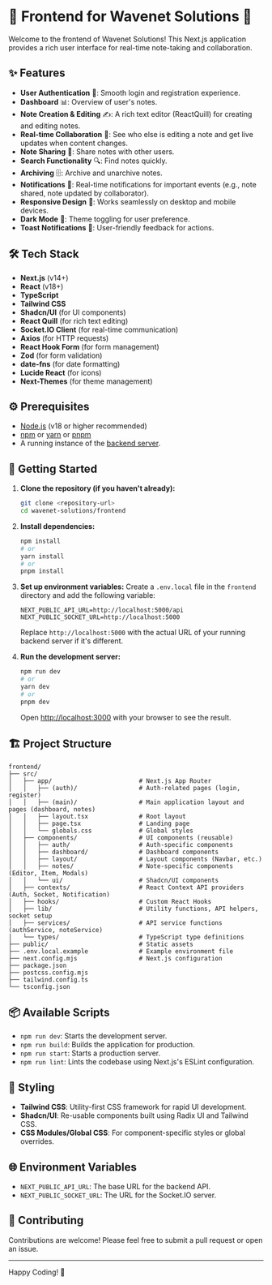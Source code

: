 # 🚀 Frontend for Wavenet Solutions 📝

Welcome to the frontend of Wavenet Solutions! This Next.js application provides a rich user interface for real-time note-taking and collaboration.

## ✨ Features

- **User Authentication** 🔑: Smooth login and registration experience.
- **Dashboard** 📊: Overview of user's notes.
- **Note Creation & Editing** ✍️: A rich text editor (ReactQuill) for creating and editing notes.
- **Real-time Collaboration** 👥: See who else is editing a note and get live updates when content changes.
- **Note Sharing** 🤝: Share notes with other users.
- **Search Functionality** 🔍: Find notes quickly.
- **Archiving** 🗄️: Archive and unarchive notes.
- **Notifications** 🔔: Real-time notifications for important events (e.g., note shared, note updated by collaborator).
- **Responsive Design** 📱: Works seamlessly on desktop and mobile devices.
- **Dark Mode** 🌙: Theme toggling for user preference.
- **Toast Notifications** 🍞: User-friendly feedback for actions.

## 🛠️ Tech Stack

- **Next.js** (v14+)
- **React** (v18+)
- **TypeScript**
- **Tailwind CSS**
- **Shadcn/UI** (for UI components)
- **React Quill** (for rich text editing)
- **Socket.IO Client** (for real-time communication)
- **Axios** (for HTTP requests)
- **React Hook Form** (for form management)
- **Zod** (for form validation)
- **date-fns** (for date formatting)
- **Lucide React** (for icons)
- **Next-Themes** (for theme management)

## ⚙️ Prerequisites

- [Node.js](https://nodejs.org/) (v18 or higher recommended)
- [npm](https://www.npmjs.com/) or [yarn](https://yarnpkg.com/) or [pnpm](https://pnpm.io/)
- A running instance of the [backend server](link-to-your-backend-readme-or-repo).

## 🚀 Getting Started

1.  **Clone the repository (if you haven't already):**

    ```bash
    git clone <repository-url>
    cd wavenet-solutions/frontend
    ```

2.  **Install dependencies:**

    ```bash
    npm install
    # or
    yarn install
    # or
    pnpm install
    ```

3.  **Set up environment variables:**
    Create a `.env.local` file in the `frontend` directory and add the following variable:

    ```env
    NEXT_PUBLIC_API_URL=http://localhost:5000/api
    NEXT_PUBLIC_SOCKET_URL=http://localhost:5000
    ```

    Replace `http://localhost:5000` with the actual URL of your running backend server if it's different.

4.  **Run the development server:**
    ```bash
    npm run dev
    # or
    yarn dev
    # or
    pnpm dev
    ```
    Open [http://localhost:3000](http://localhost:3000) with your browser to see the result.

## 🏗️ Project Structure

```
frontend/
├── src/
│   ├── app/                        # Next.js App Router
│   │   ├── (auth)/                 # Auth-related pages (login, register)
│   │   ├── (main)/                 # Main application layout and pages (dashboard, notes)
│   │   ├── layout.tsx              # Root layout
│   │   ├── page.tsx                # Landing page
│   │   └── globals.css             # Global styles
│   ├── components/                 # UI components (reusable)
│   │   ├── auth/                   # Auth-specific components
│   │   ├── dashboard/              # Dashboard components
│   │   ├── layout/                 # Layout components (Navbar, etc.)
│   │   ├── notes/                  # Note-specific components (Editor, Item, Modals)
│   │   └── ui/                     # Shadcn/UI components
│   ├── contexts/                   # React Context API providers (Auth, Socket, Notification)
│   ├── hooks/                      # Custom React Hooks
│   ├── lib/                        # Utility functions, API helpers, socket setup
│   ├── services/                   # API service functions (authService, noteService)
│   └── types/                      # TypeScript type definitions
├── public/                         # Static assets
├── .env.local.example              # Example environment file
├── next.config.mjs                 # Next.js configuration
├── package.json
├── postcss.config.mjs
├── tailwind.config.ts
└── tsconfig.json
```

## 📦 Available Scripts

- `npm run dev`: Starts the development server.
- `npm run build`: Builds the application for production.
- `npm run start`: Starts a production server.
- `npm run lint`: Lints the codebase using Next.js's ESLint configuration.

## 🎨 Styling

- **Tailwind CSS**: Utility-first CSS framework for rapid UI development.
- **Shadcn/UI**: Re-usable components built using Radix UI and Tailwind CSS.
- **CSS Modules/Global CSS**: For component-specific styles or global overrides.

## 🌐 Environment Variables

- `NEXT_PUBLIC_API_URL`: The base URL for the backend API.
- `NEXT_PUBLIC_SOCKET_URL`: The URL for the Socket.IO server.

## 🤝 Contributing

Contributions are welcome! Please feel free to submit a pull request or open an issue.

---

Happy Coding! 🎉
